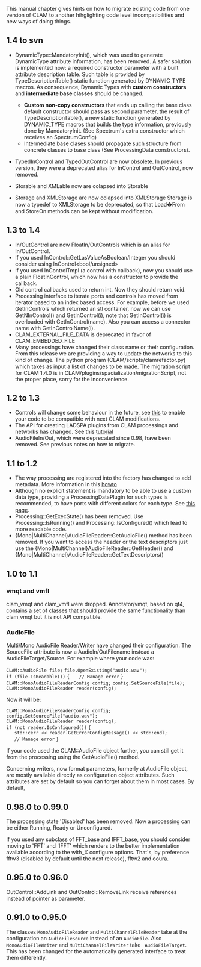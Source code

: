 This manual chapter gives hints on how to migrate existing code from one version of CLAM to another hihglighting code level incompatibilities and new ways of doing things.

1.4 to svn
----------

-   DynamicType::MandatoryInit(), which was used to generate DynamicType attribute information, has been removed. A safer solution is implemented now: a required constructor parameter with a built attribute description table. Such table is provided by TypeDescriptionTable() static function generated by DYNAMIC\_TYPE macros. As consequence, Dynamic Types with **custom constructors** and **intermediate base classes** should be changed.
    -   **Custom non-copy constructors** that ends up calling the base class default constructor should pass as second parameter, the result of TypeDescriptionTable(), a new static function generated by DYNAMIC\_TYPE macros that builds the type information, previously done by MandatoryInit. (See Spectrum's extra constructor which receives an SpectrumConfig)
    -   Intermediate base clases should propagate such structure from concrete classes to base class (See ProcessingData constructors).

-   TypedInControl and TypedOutControl are now obsolete. In previous version, they were a deprecated alias for InControl and OutControl, now removed.

-   Storable and XMLable now are colapsed into Storable
-   Storage and XMLStorage are now colapsed into XMLStorage Storage is now a typedef to XMLStorage to be deprecated, so that Load�From and StoreOn methods can be kept without modification.

1.3 to 1.4
----------

-   In/OutControl are now FloatIn/OutControls which is an alias for In/OutControl<float>.
-   If you used InControl::GetLasValueAsBoolean/Integer you should consider using InControl<bool/unsigned>
-   If you used InControlTmpl (a control with callback), now you should use a plain FloatInControl, which now has a constructor to provide the callback.
-   Old control callbacks used to return int. Now they should return void.
-   Processing interface to iterate ports and controls has moved from iterator based to an index based access. For example, before we used GetInControls which returned an stl container, now we can use GetNInControl() and GetInControl(i), note that GetInControl(i) is overloaded with GetInControl(name). Also you can access a connector name with GetInControlName(i).
-   CLAM\_EXTERNAL\_FILE\_DATA is deprecated in favor of CLAM\_EMBEDDED\_FILE
-   Many processings have changed their class name or their configuration. From this release we are providing a way to update the networks to this kind of change. The python program (CLAM/scripts/clamrefactor.py) which takes as input a list of changes to be made. The migration script for CLAM 1.4.0 is in CLAM/plugins/spacialization/migrationScript, not the proper place, sorry for the inconvenience.

1.2 to 1.3
----------

-   Controls will change some behaviour in the future, see [this](Control_Migration_Guide "wikilink") to enable your code to be compatible with next CLAM modifications.
-   The API for creating LADSPA plugins from CLAM processings and networks has changed. See this [tutorial](http://iua-share.upf.edu/wikis/clam/index.php/Building_a_LADSPA_plugin)
-   AudioFileIn/Out, which were deprecated since 0.98, have been removed. See previous notes on how to migrate.

1.1 to 1.2
----------

-   The way processing are registered into the factory has changed to add metadata. More information in this [howto](Creating_a_minimal_processing_object#MyProcessing.cxx "wikilink")
-   Although no explicit statement is mandatory to be able to use a custom data type, providing a ProcessingDataPlugin for such types is recommended, to have ports with different colors for each type. See [this page](Changing_the_port_color_for_custom_data_types "wikilink").
-   Processing::GetExecState() has been removed. Use Processing::IsRunning() and Processing::IsConfigured() which lead to more readable code.
-   {Mono|MultiChannel}AudioFileReader::GetAudioFile() method has been removed. If you want to access the header or the text descriptors just use the {Mono|MultiChannel}AudioFileReader::GetHeader() and {Mono|MultiChannel}AudioFileReader::GetTextDescriptors()

1.0 to 1.1
----------

### vmqt and vmfl

clam\_vmqt and clam\_vmfl were dropped. Annotator/vmqt, based on qt4, contains a set of classes that should provide the same functionality than clam\_vmqt but it is not API compatible.

### AudioFile

Multi/Mono AudioFile Reader/Writer have changed their configuration. The SourceFile attribute is now a AudioIn/OutFilename instead a AudioFileTarget/Source. For example where your code was:

`CLAM::AudioFile file;`
`file.OpenExisting("audio.wav");`
`if (file.IsReadable())`
`{`
`   // Manage error`
`}`
`CLAM::MonoAudioFileReaderConfig config;`
`config.SetSourceFile(file);`
`CLAM::MonoAudioFileReader reader(config);`

Now it will be:

`CLAM::MonoAudioFileReaderConfig config;`
`config.SetSourceFile("audio.wav");`
`CLAM::MonoAudioFileReader reader(config);`
`if (not reader.IsConfigured())`
`{`
`   std::cerr << reader.GetErrorConfigMessage() << std::endl;`
`   // Manage error`
`}`

If your code used the CLAM::AudioFile object further, you can still get it from the processing using the GetAudioFile() method.

Concerning writers, now format parameters, formerly at AudioFile object, are mostly available directly as configuration object attributes. Such attributes are set by default so you can forget about them in most cases. By default,

0.98.0 to 0.99.0
----------------

The processing state 'Disabled' has been removed. Now a processing can be either Running, Ready or Unconfigured.

If you used any subclass of FFT\_base and IFFT\_base, you should consider moving to 'FFT' and 'IFFT' which renders to the better implementation available according to the with\_X configure options. That's, by preference fftw3 (disabled by default until the next release), fftw2 and ooura.

0.95.0 to 0.96.0
----------------

OutControl::AddLink and OutControl::RemoveLink receive references instead of pointer as parameter.

0.91.0 to 0.95.0
----------------

The classes `MonoAudioFileReader` and `MultiChannelFileReader` take at the configuration an `AudioFileSource` instead of an `AudioFile`. Also `MonoAudioFileWriter` and `MultiChannelFileWriter` take ` AudioFileTarget`. This has been changed for the automatically generated interface to treat them differently.
